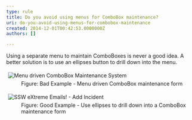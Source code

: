 ```yaml
---
type: rule
title: Do you avoid using menus for ComboBox maintenance?
uri: do-you-avoid-using-menus-for-combobox-maintenance
created: 2014-12-01T00:42:53.0000000Z
authors: []

---
```




<span class='intro'> <p>Using a separate menu to maintain ComboBoxes is never a good idea. A 
better solution is to use an ellipses button to drill down into the 
menu.</p> </span>

<dl class="badImage"><dt>
      <img src="http&#58;//www.ssw.com.au/ssw/Standards/Rules/Images/ComboBoxMenuBad.gif" alt="Menu driven ComboBox Maintenance System" style="margin&#58;5px;" />
   </dt><dd>Figure&#58; Bad Example - Menu driven ComboBox maintenance form</dd></dl><dl class="goodImage"><dt>
      <img src="http&#58;//www.ssw.com.au/ssw/Standards/Rules/Images/Ellipses.gif" alt="SSW eXtreme Emails! - Add Incident" style="margin&#58;5px;" />
   </dt><dd>Figure&#58; Good Example - Use ellipses to drill down into a ComboBox maintenance form</dd></dl>


